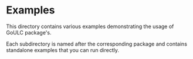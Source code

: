# Examples

This directory contains various examples demonstrating the usage of GoULC package's.

Each subdirectory is named after the corresponding package and contains standalone examples that you can run directly.

